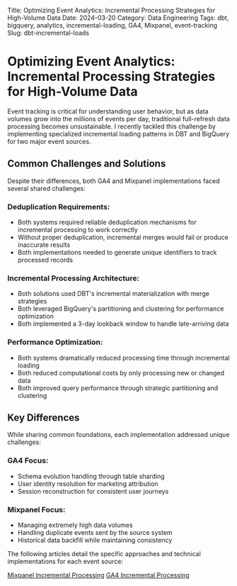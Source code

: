 Title: Optimizing Event Analytics: Incremental Processing Strategies for High-Volume Data
Date: 2024-03-20
Category: Data Engineering
Tags: dbt, bigquery, analytics, incremental-loading, GA4, Mixpanel, event-tracking
Slug: dbt-incremental-loads


# Optimizing Event Analytics: Incremental Processing Strategies for High-Volume Data

Event tracking is critical for understanding user behavior, but as data volumes grow into the millions of events per day, traditional full-refresh data processing becomes unsustainable. I recently tackled this challenge by implementing specialized incremental loading patterns in DBT and BigQuery for two major event sources.

## Common Challenges and Solutions

Despite their differences, both GA4 and Mixpanel implementations faced several shared challenges:

### Deduplication Requirements:
- Both systems required reliable deduplication mechanisms for incremental processing to work correctly
- Without proper deduplication, incremental merges would fail or produce inaccurate results
- Both implementations needed to generate unique identifiers to track processed records

### Incremental Processing Architecture:
- Both solutions used DBT's incremental materialization with merge strategies
- Both leveraged BigQuery's partitioning and clustering for performance optimization
- Both implemented a 3-day lookback window to handle late-arriving data

### Performance Optimization:
- Both systems dramatically reduced processing time through incremental loading
- Both reduced computational costs by only processing new or changed data
- Both improved query performance through strategic partitioning and clustering

## Key Differences

While sharing common foundations, each implementation addressed unique challenges:

### GA4 Focus:
- Schema evolution handling through table sharding
- User identity resolution for marketing attribution
- Session reconstruction for consistent user journeys

### Mixpanel Focus:
- Managing extremely high data volumes
- Handling duplicate events sent by the source system
- Historical data backfill while maintaining consistency

The following articles detail the specific approaches and technical implementations for each event source:

[Mixpanel Incremental Processing]({static}/articles/ga4-incremental-loading.md)
[GA4 Incremental Processing]({static}/articles/mixpanel-incremental-loading.md)

